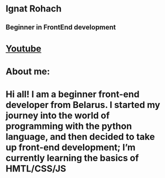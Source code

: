 # Ignat Rohach
## Beginner in FrontEnd development
[Youtube](https://www.youtube.com/)
====
# About me:
Hi all! I am a beginner front-end developer from Belarus. 
I started my journey into the world of programming with the python language, and then decided to take up front-end development; I’m currently learning the basics of HMTL/CSS/JS
====
